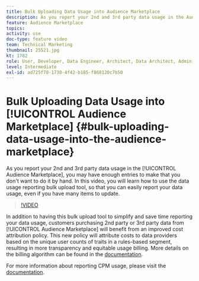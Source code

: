 ```yaml
---
title: Bulk Uploading Data Usage into Audience Marketplace
description: As you report your 2nd and 3rd party data usage in the Audience Marketplace, you may have enough entries to make that you don't want to do it by hand. In this video, you will learn how to use the data usage reporting bulk upload tool, so that you can easily report your data usage, even if you have many items to update. 
feature: Audience Marketplace
topics: 
activity: use
doc-type: feature video
team: Technical Marketing
thumbnail: 25521.jpg
kt: 1782
role: User, Developer, Data Engineer, Architect, Data Architect, Admin, Leader
level: Intermediate
exl-id: ad725f78-1730-4f42-b185-f868120c7b50
---
```

# Bulk Uploading Data Usage into [!UICONTROL Audience Marketplace] {#bulk-uploading-data-usage-into-the-audience-marketplace}

As you report your 2nd and 3rd party data usage in the [!UICONTROL Audience Marketplace], you may have enough entries to make that you don't want to do it by hand. In this video, you will learn how to use the data usage reporting bulk upload tool, so that you can easily report your data usage, even if you have many items to update.

>[!VIDEO](https://video.tv.adobe.com/v/25521/?quality=12)

In addition to having this bulk upload tool to simplify and save time reporting your data usage, customers purchasing 2nd party or 3rd party data from [!UICONTROL Audience Marketplace] will benefit from an improved cost attribution policy. This new policy will attribute costs to data providers based on the unique user counts of traits in a rules-based segment, resulting in more transparency and equitable usage billing.
More details on the billing algorithm can be found in the [documentation](https://experiencecloud.adobe.com/resources/help/en_US/aam/marketplace_cpm_billing.html).

For more information about reporting CPM usage, please visit the [documentation](https://experiencecloud.adobe.com/resources/help/en_US/aam/t_marketplace_report_cpm_usage.html).
